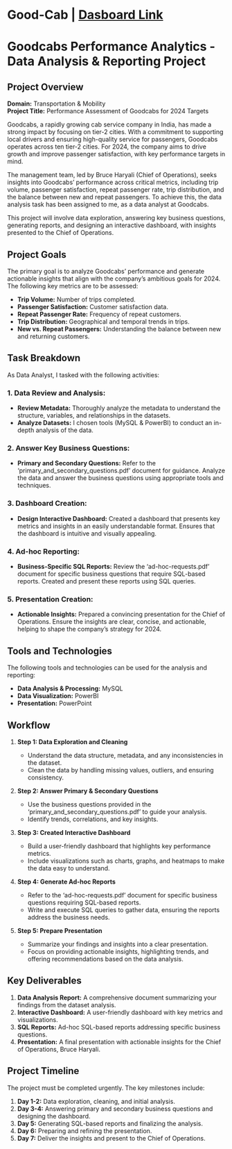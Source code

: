 # Good-Cab | [Dasboard Link](https://app.powerbi.com/view?r=eyJrIjoiNzdlMjZiM2ItY2JiZS00MzVhLTg5MjEtYzI1Y2JlN2U1YzU2IiwidCI6ImMzZTI1MGExLTVkYzAtNGFlMS04MDNkLTgwN2FlZjE2YjM4MyJ9)

# Goodcabs Performance Analytics - Data Analysis & Reporting Project

## Project Overview

**Domain:** Transportation & Mobility  
**Project Title:** Performance Assessment of Goodcabs for 2024 Targets

Goodcabs, a rapidly growing cab service company in India, has made a strong impact by focusing on tier-2 cities. With a commitment to supporting local drivers and ensuring high-quality service for passengers, Goodcabs operates across ten tier-2 cities. For 2024, the company aims to drive growth and improve passenger satisfaction, with key performance targets in mind.

The management team, led by Bruce Haryali (Chief of Operations), seeks insights into Goodcabs’ performance across critical metrics, including trip volume, passenger satisfaction, repeat passenger rate, trip distribution, and the balance between new and repeat passengers. To achieve this, the data analysis task has been assigned to me, as a data analyst at Goodcabs.

This project will involve data exploration, answering key business questions, generating reports, and designing an interactive dashboard, with insights presented to the Chief of Operations.

## Project Goals

The primary goal is to analyze Goodcabs’ performance and generate actionable insights that align with the company’s ambitious goals for 2024. The following key metrics are to be assessed:
- **Trip Volume:** Number of trips completed.
- **Passenger Satisfaction:** Customer satisfaction data.
- **Repeat Passenger Rate:** Frequency of repeat customers.
- **Trip Distribution:** Geographical and temporal trends in trips.
- **New vs. Repeat Passengers:** Understanding the balance between new and returning customers.

## Task Breakdown

As Data Analyst, I tasked with the following activities:

### 1. Data Review and Analysis:
- **Review Metadata:** Thoroughly analyze the metadata to understand the structure, variables, and relationships in the datasets.
- **Analyze Datasets:** I chosen tools (MySQL & PowerBI) to conduct an in-depth analysis of the data.

### 2. Answer Key Business Questions:
- **Primary and Secondary Questions:** Refer to the ‘primary_and_secondary_questions.pdf’ document for guidance. Analyze the data and answer the business questions using appropriate tools and techniques.

### 3. Dashboard Creation:
- **Design Interactive Dashboard:** Created a dashboard that presents key metrics and insights in an easily understandable format. Ensures that the dashboard is intuitive and visually appealing.

### 4. Ad-hoc Reporting:
- **Business-Specific SQL Reports:** Review the ‘ad-hoc-requests.pdf’ document for specific business questions that require SQL-based reports. Created and present these reports using SQL queries.

### 5. Presentation Creation:
- **Actionable Insights:** Prepared a convincing presentation for the Chief of Operations. Ensure the insights are clear, concise, and actionable, helping to shape the company’s strategy for 2024.

## Tools and Technologies

The following tools and technologies can be used for the analysis and reporting:

- **Data Analysis & Processing:** MySQL
- **Data Visualization:** PowerBI
- **Presentation:** PowerPoint

## Workflow

1. **Step 1: Data Exploration and Cleaning**
   - Understand the data structure, metadata, and any inconsistencies in the dataset.
   - Clean the data by handling missing values, outliers, and ensuring consistency.

2. **Step 2: Answer Primary & Secondary Questions**
   - Use the business questions provided in the ‘primary_and_secondary_questions.pdf’ to guide your analysis.
   - Identify trends, correlations, and key insights.

3. **Step 3: Created Interactive Dashboard**
   - Build a user-friendly dashboard that highlights key performance metrics.
   - Include visualizations such as charts, graphs, and heatmaps to make the data easy to understand.

4. **Step 4: Generate Ad-hoc Reports**
   - Refer to the ‘ad-hoc-requests.pdf’ document for specific business questions requiring SQL-based reports.
   - Write and execute SQL queries to gather data, ensuring the reports address the business needs.

5. **Step 5: Prepare Presentation**
   - Summarize your findings and insights into a clear presentation.
   - Focus on providing actionable insights, highlighting trends, and offering recommendations based on the data analysis.

## Key Deliverables

1. **Data Analysis Report:** A comprehensive document summarizing your findings from the dataset analysis.
2. **Interactive Dashboard:** A user-friendly dashboard with key metrics and visualizations.
3. **SQL Reports:** Ad-hoc SQL-based reports addressing specific business questions.
4. **Presentation:** A final presentation with actionable insights for the Chief of Operations, Bruce Haryali.

## Project Timeline

The project must be completed urgently. The key milestones include:
1. **Day 1-2:** Data exploration, cleaning, and initial analysis.
2. **Day 3-4:** Answering primary and secondary business questions and designing the dashboard.
3. **Day 5:** Generating SQL-based reports and finalizing the analysis.
4. **Day 6:** Preparing and refining the presentation.
5. **Day 7:** Deliver the insights and present to the Chief of Operations.


